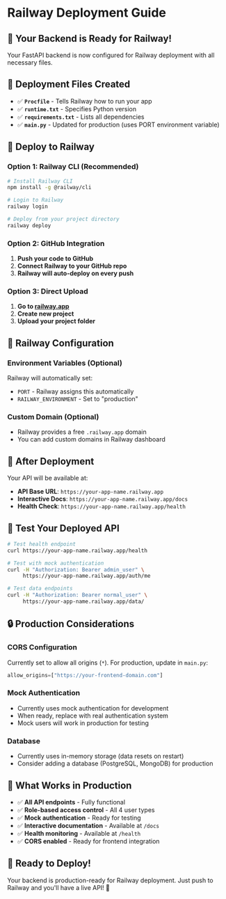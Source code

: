 # Railway Deployment Guide

## 🚀 **Your Backend is Ready for Railway!**

Your FastAPI backend is now configured for Railway deployment with all necessary files.

## 📁 **Deployment Files Created**

- ✅ **`Procfile`** - Tells Railway how to run your app
- ✅ **`runtime.txt`** - Specifies Python version
- ✅ **`requirements.txt`** - Lists all dependencies
- ✅ **`main.py`** - Updated for production (uses PORT environment variable)

## 🚂 **Deploy to Railway**

### **Option 1: Railway CLI (Recommended)**
```bash
# Install Railway CLI
npm install -g @railway/cli

# Login to Railway
railway login

# Deploy from your project directory
railway deploy
```

### **Option 2: GitHub Integration**
1. **Push your code to GitHub**
2. **Connect Railway to your GitHub repo**
3. **Railway will auto-deploy on every push**

### **Option 3: Direct Upload**
1. **Go to [railway.app](https://railway.app)**
2. **Create new project**
3. **Upload your project folder**

## 🔧 **Railway Configuration**

### **Environment Variables** (Optional)
Railway will automatically set:
- `PORT` - Railway assigns this automatically
- `RAILWAY_ENVIRONMENT` - Set to "production"

### **Custom Domain** (Optional)
- Railway provides a free `.railway.app` domain
- You can add custom domains in Railway dashboard

## 📡 **After Deployment**

Your API will be available at:
- **API Base URL**: `https://your-app-name.railway.app`
- **Interactive Docs**: `https://your-app-name.railway.app/docs`
- **Health Check**: `https://your-app-name.railway.app/health`

## 🧪 **Test Your Deployed API**

```bash
# Test health endpoint
curl https://your-app-name.railway.app/health

# Test with mock authentication
curl -H "Authorization: Bearer admin_user" \
     https://your-app-name.railway.app/auth/me

# Test data endpoints
curl -H "Authorization: Bearer normal_user" \
     https://your-app-name.railway.app/data/
```

## 🔒 **Production Considerations**

### **CORS Configuration**
Currently set to allow all origins (`*`). For production, update in `main.py`:
```python
allow_origins=["https://your-frontend-domain.com"]
```

### **Mock Authentication**
- Currently uses mock authentication for development
- When ready, replace with real authentication system
- Mock users will work in production for testing

### **Database**
- Currently uses in-memory storage (data resets on restart)
- Consider adding a database (PostgreSQL, MongoDB) for production

## 🎯 **What Works in Production**

- ✅ **All API endpoints** - Fully functional
- ✅ **Role-based access control** - All 4 user types
- ✅ **Mock authentication** - Ready for testing
- ✅ **Interactive documentation** - Available at `/docs`
- ✅ **Health monitoring** - Available at `/health`
- ✅ **CORS enabled** - Ready for frontend integration

## 🚀 **Ready to Deploy!**

Your backend is production-ready for Railway deployment. Just push to Railway and you'll have a live API! 🎉
